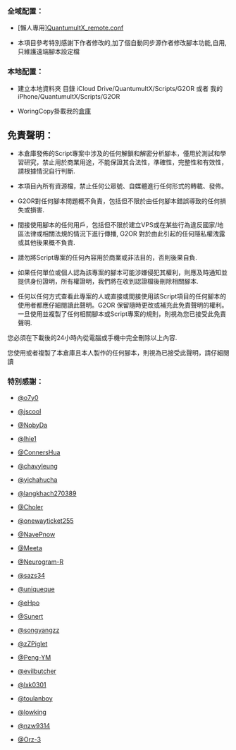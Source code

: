 ### 全域配置：


* [懶人專用][QuantumultX_remote.conf](https://raw.githubusercontent.com/G2OR/QuantumultX/master/QuantumultX_remote.conf)

* 本項目參考特別感謝下作者修改的,加了個自動同步源作者修改腳本功能,自用,只維護遠端腳本設定檔

### 本地配置：

* 建立本地資料夾
目錄 iCloud Drive/QuantumultX/Scripts/G2OR 或者 我的iPhone/QuantumultX/Scripts/G2OR

* WoringCopy掛載我的[倉庫](https://github.com/G2OR/QuantumultX.git)


## 免責聲明：

* 本倉庫發佈的Script專案中涉及的任何解鎖和解密分析腳本，僅用於測試和學習研究，禁止用於商業用途，不能保證其合法性，準確性，完整性和有效性，請根據情況自行判斷.

* 本項目內所有資源檔，禁止任何公眾號、自媒體進行任何形式的轉載、發佈。

* G2OR對任何腳本問題概不負責，包括但不限於由任何腳本錯誤導致的任何損失或損害.

* 間接使用腳本的任何用戶，包括但不限於建立VPS或在某些行為違反國家/地區法律或相關法規的情況下進行傳播, G2OR 對於由此引起的任何隱私權洩露或其他後果概不負責.

* 請勿將Script專案的任何內容用於商業或非法目的，否則後果自負.

* 如果任何單位或個人認為該專案的腳本可能涉嫌侵犯其權利，則應及時通知並提供身份證明，所有權證明，我們將在收到認證檔後刪除相關腳本.

* 任何以任何方式查看此專案的人或直接或間接使用該Script項目的任何腳本的使用者都應仔細閱讀此聲明。G2OR 保留隨時更改或補充此免責聲明的權利。一旦使用並複製了任何相關腳本或Script專案的規則，則視為您已接受此免責聲明.

您必須在下載後的24小時內從電腦或手機中完全刪除以上內容.

您使用或者複製了本倉庫且本人製作的任何腳本，則視為已接受此聲明，請仔細閱讀


### 特別感謝：
* [@o7y0](https://github.com/o7y0)

* [@jscool](https://github.com/demo2099/jscool)

* [@NobyDa](https://github.com/NobyDa)

* [@lhie1](https://github.com/lhie1)

* [@ConnersHua](https://github.com/ConnersHua)

* [@chavyleung](https://github.com/chavyleung)

* [@yichahucha](https://github.com/yichahucha/surge)

* [@langkhach270389](https://github.com/langkhach270389)

* [@Choler](https://github.com/Choler)

* [@onewayticket255](https://github.com/onewayticket255)

* [@NavePnow](https://github.com/NavePnow)

* [@Meeta](https://github.com/MeetaGit)

* [@Neurogram-R](https://github.com/Neurogram-R)

* [@sazs34](https://github.com/sazs34)

* [@uniqueque](https://github.com/uniqueque)

* [@eHpo](https://github.com/eHpo1/Rules)

* [@Sunert](https://github.com/Sunert/Scripts)

* [@songyangzz](https://github.com/songyangzz/QuantumultX.git)

* [@zZPiglet](https://github.com/zZPiglet/Task.git)

* [@Peng-YM](https://github.com/Peng-YM/QuanX)

* [@evilbutcher](https://github.com/evilbutcher/Quantumult_X/tree/master)

* [@lxk0301](https://github.com/lxk0301/scripts)

* [@toulanboy](https://github.com/toulanboy/scripts)

* [@lowking](https://github.com/lowking/Scripts)

* [@nzw9314](https://github.com/nzw9314/QuantumultX/tree/master)

* [@Orz-3](https://github.com/Orz-3/mini.git)
